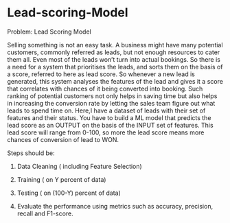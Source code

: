 # Lead-scoring-Model

Problem: Lead Scoring Model

Selling something is not an easy task. A business might have many potential customers, commonly referred as leads, but not enough resources to cater them all. Even most of the leads won’t turn into actual bookings. So there is a need for a system that prioritises the leads, and sorts them on the basis of a score, referred to here as lead score. So whenever a new lead is generated, this system analyses the features of the lead and gives it a score that correlates with chances of it being converted into booking. Such ranking of potential customers not only helps in saving time but also helps in increasing the conversion rate by letting the sales team figure out what leads to spend time on.
Here,I have a dataset of leads with their set of features and their status. You have to build a ML model that predicts the lead score as an OUTPUT on the basis of the INPUT set of features. This lead score will range from 0-100, so more the lead score means more chances of conversion of lead to WON.


Steps should be:

1.	Data Cleaning ( including Feature Selection)

2.	Training ( on Y percent of data)

3.	Testing ( on (100-Y) percent of data)

4.	Evaluate the performance using metrics such as accuracy, precision, recall and F1-score.


